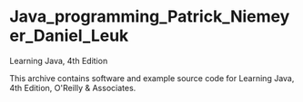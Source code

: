 # Java_programming_Patrick_Niemeyer_Daniel_Leuk

Learning Java, 4th Edition

This archive contains software and example source code for Learning Java, 
4th Edition, O'Reilly & Associates.
